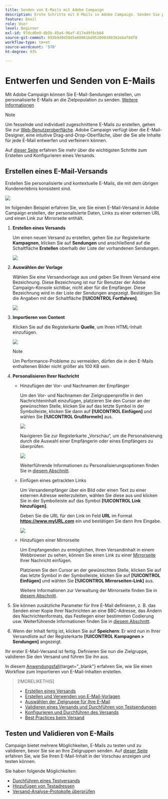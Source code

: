 ```yaml
---
title: Senden von E-Mails mit Adobe Campaign
description: Erste Schritte mit E-Mails in Adobe Campaign. Senden Sie personalisierte E-Mails an eine Zielguppenpopulation.
feature: Email
role: User
level: Beginner
exl-id: 97dcd0e0-db5b-45a4-96af-817e49f6cb64
source-git-commit: 693b9d9d50d5e60061bd952090380382ebaf8df8
workflow-type: tm+mt
source-wordcount: '578'
ht-degree: 93%

---
```


# Entwerfen und Senden von E-Mails

Mit Adobe Campaign können Sie E-Mail-Sendungen erstellen, um personalisierte E-Mails an die Zielpopulation zu senden. [Weitere Informationen](../send/send.md)

>[!NOTE]
>
>Um fesselnde und individuell zugeschnittene E-Mails zu erstellen, gehen Sie zur [Web-Benutzeroberfläche](../start/campaign-ui.md#campaign-web-user-interface-ac-web-ui). Adobe Campaign verfügt über die E-Mail-Designer, eine intuitive Drag-and-Drop-Oberfläche, über die Sie alle Inhalte für jede E-Mail entwerfen und verfeinern können.


Auf [dieser Seite](../start/create-message.md) erfahren Sie mehr über die wichtigsten Schritte zum Erstellen und Konfigurieren eines Versands.

## Erstellen eines E-Mail-Versands

Erstellen Sie personalisierte und kontextuelle E-Mails, die mit dem übrigen Kundenerlebnis konsistent sind.

![](assets/new-email-content.png)


Im folgenden Beispiel erfahren Sie, wie Sie einen E-Mail-Versand in Adobe Campaign erstellen, der personalisierte Daten, Links zu einer externen URL und einen Link zur Mirrorseite enthält.

1. **Erstellen eines Versands**

   Um einen neuen Versand zu erstellen, gehen Sie zur Registerkarte **Kampagnen**, klicken Sie auf **Sendungen** und anschließend auf die Schaltfläche **Erstellen** oberhalb der Liste der vorhandenen Sendungen.

   ![](assets/delivery_step_1.png)

1. **Auswählen der Vorlage**

   Wählen Sie eine Versandvorlage aus und geben Sie Ihrem Versand eine Bezeichnung. Diese Bezeichnung ist nur für Benutzer der Adobe Campaign-Konsole sichtbar, nicht aber für die Empfänger. Diese Bezeichnung wird in der Liste der Sendungen angezeigt. Bestätigen Sie die Angaben mit der Schaltfläche **[!UICONTROL Fortfahren]**.

   ![](assets/dce_delivery_model.png)

1. **Importieren von Content**

   Klicken Sie auf die Registerkarte **Quelle**, um Ihren HTML-Inhalt einzufügen.

   ![](assets/paste-content.png)

   >[!NOTE]
   >
   >Um Performance-Probleme zu vermeiden, dürfen die in den E-Mails enthaltenen Bilder nicht größer als 100 KB sein.

1. **Personalisieren Ihrer Nachricht**

   * Hinzufügen der Vor- und Nachnamen der Empfänger

     Um den Vor- und Nachnamen der Zielgruppenprofile in den Nachrichteninhalt einzufügen, platzieren Sie den Cursor an der gewünschten Stelle, klicken Sie auf das letzte Symbol in der Symbolleiste, klicken Sie dann auf **[!UICONTROL Einfügen]** und wählen Sie **[!UICONTROL Grußformeln]** aus.

     ![](assets/include-greetings.png)

     Navigieren Sie zur Registerkarte „Vorschau“, um die Personalisierung durch die Auswahl einer Empfängerin oder eines Empfängers zu überprüfen.

     ![](assets/perso-check.png)

     Weiterführende Informationen zu Personalisierungsoptionen finden Sie in [diesem Abschnitt](personalize.md).

   * Einfügen eines getrackten Links

     Um Versandempfänger über ein Bild oder einen Text zu einer externen Adresse weiterzuleiten, wählen Sie diese aus und klicken Sie in der Symbolleiste auf das Symbol **[!UICONTROL Link hinzufügen]**.

     Geben Sie die URL für den Link im Feld **URL** im Format **https://www.myURL.com** ein und bestätigen Sie dann Ihre Eingabe.

     ![](assets/add-a-link.png)

   * Hinzufügen einer Mirrorseite

     Um Empfangenden zu ermöglichen, Ihren Versandinhalt in einem Webbrowser zu sehen, können Sie einen Link zu einer [Mirrorseite](mirror-page.md) Ihrer Nachricht einfügen.

     Platzieren Sie den Cursor an der gewünschten Stelle, klicken Sie auf das letzte Symbol in der Symbolleiste, klicken Sie auf **[!UICONTROL Einfügen]** und wählen Sie **[!UICONTROL Mirrorseiten-Link]** aus.

     Weitere Informationen zur Verwaltung der Mirrorseite finden Sie in [diesem Abschnitt](mirror-page.md#link-to-mirror-page).

1. Sie können zusätzliche Parameter für Ihre E-Mail definieren, z. B. das Senden einer Kopie Ihrer Nachrichten an eine BBC-Adresse, das Ändern des Nachrichtenformats, das Festlegen einer bestimmten Codierung usw. Weiterführende Informationen finden Sie in [diesem Abschnitt](email-parameters.md).

1. Wenn der Inhalt fertig ist, klicken Sie auf **Speichern**: Er wird nun in Ihrer Versandliste auf der Registerkarte **[!UICONTROL Kampagnen > Sendungen]** angezeigt.

Ihr erster E-Mail-Versand ist fertig. Definieren Sie nun die Zielgruppe, validieren Sie den Versand und führen Sie ihn aus.

In diesem [Anwendungsfall](https://experienceleague.adobe.com/docs/campaign/automation/workflows/use-cases/deliveries/load-delivery-content.html?lang=de){target="_blank"} erfahren Sie, wie Sie einen Workflow zum Importieren von E-Mail-Inhalten erstellen.

>[!MORELIKETHIS]
>
>* [Erstellen eines Versands](../start/create-message.md)
>* [Erstellen und Verwenden von E-Mail-Vorlagen](create-templates.md)
>* [Auswählen der Zielgruppe für Ihre E-Mail](../audiences/gs-audiences.md)
>* [Validieren eines Versands und Durchführen von Testsendungen](preview-and-proof.md)
>* [Konfigurieren und Durchführen des Versands](configure-and-send.md)
>* [Best Practices beim Versand](../start/delivery-best-practices.md)

## Testen und Validieren von E-Mails

Campaign bietet mehrere Möglichkeiten, E-Mails zu testen und zu validieren, bevor Sie sie an Ihre Zielgruppen senden. Auf [dieser Seite](../send/preview-and-proof.md) erfahren Sie, wie Sie Ihren E-Mail-Inhalt in der Vorschau anzeigen und testen können.

Sie haben folgende Möglichkeiten:

* [Durchführen eines Testversands](preview-and-proof.md)
* [Hinzufügen von Testadressen](../audiences/test-profiles.md)
* [Versand-Analyse-Protokolle überprüfen](delivery-analysis.md)

